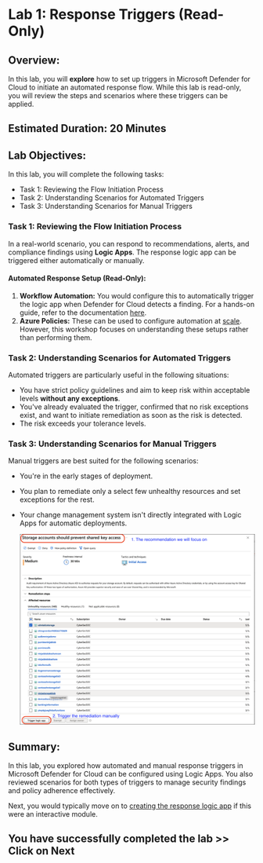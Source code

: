 # Lab 1: Response Triggers (Read-Only)

## Overview:
In this lab, you will **explore** how to set up triggers in Microsoft Defender for Cloud to initiate an automated response flow. While this lab is read-only, you will review the steps and scenarios where these triggers can be applied.

## Estimated Duration: 20 Minutes

## Lab Objectives:

In this lab, you will complete the following tasks:

- Task 1: Reviewing the Flow Initiation Process
- Task 2: Understanding Scenarios for Automated Triggers
- Task 3: Understanding Scenarios for Manual Triggers

### Task 1: Reviewing the Flow Initiation Process

In a real-world scenario, you can respond to recommendations, alerts, and compliance findings using **Logic Apps**. The response logic app can be triggered either automatically or manually.

#### Automated Response Setup (Read-Only):

1. **Workflow Automation:** You would configure this to automatically trigger the logic app when Defender for Cloud detects a finding. For a hands-on guide, refer to the documentation [here](https://learn.microsoft.com/en-us/azure/defender-for-cloud/workflow-automation).
2. **Azure Policies:** These can be used to configure automation at [scale](https://learn.microsoft.com/en-us/azure/defender-for-cloud/workflow-automation#configure-workflow-automation-at-scale). However, this workshop focuses on understanding these setups rather than performing them.

### Task 2: Understanding Scenarios for Automated Triggers

Automated triggers are particularly useful in the following situations:

- You have strict policy guidelines and aim to keep risk within acceptable levels **without any exceptions**.
- You've already evaluated the trigger, confirmed that no risk exceptions exist, and want to initiate remediation as soon as the risk is detected.
- The risk exceeds your tolerance levels.

### Task 3: Understanding Scenarios for Manual Triggers

Manual triggers are best suited for the following scenarios:

- You're in the early stages of deployment.
- You plan to remediate only a select few unhealthy resources and set exceptions for the rest.
- Your change management system isn't directly integrated with Logic Apps for automatic deployments.

   ![Workshop Focus](./images/recommendation-manual-trigger.png "Focus areas for the workshop and manual trigger")

## Summary:
In this lab, you explored how automated and manual response triggers in Microsoft Defender for Cloud can be configured using Logic Apps. You also reviewed scenarios for both types of triggers to manage security findings and policy adherence effectively.

Next, you would typically move on to [creating the response logic app](./Module%202%20-%20Writing%20Logic%20App.md) if this were an interactive module.

## You have successfully completed the lab >> Click on Next
